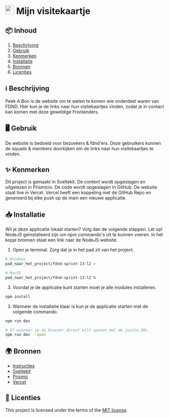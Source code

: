 <h1>
  <img src="https://github.com/luukbrauckmann/fdnd-s13-l1/assets/47314813/d1c65364-e0c6-4b2a-9f90-f018e58aa7a0" style="height: 1em;">
  <span> Mijn visitekaartje</span>
</h1>

<h2 id="inhoud">📦 Inhoud</h2>

1. [Beschrijving](#beschrijving)
2. [Gebruik](#gebruik)
3. [Kenmerken](#kenmerken)
4. [Installatie](#installatie)
5. [Bronnen](#bronnen)
6. [Licenties](#licenties)

<h2 id="beschrijving">ℹ️ Beschrijving</h2>

Peek A Boo is de website om te weten te komen wie onderdeel waren van FDND. Hier kun je de links naar hun visitekaartjes vinden, zodat je in contact kan komen met deze geweldige Frontenders.

<h2 id="gebruik">🖥️ Gebruik</h2>

De website is bedoeld voor bezoekers & fdnd'ers. Deze gebruikers kunnen de squads & members doorkijken om de links naar hun visitekaartjes te vinden.

<h2 id="kenmerken">✨ Kenmerken</h2>

Dit project is gemaakt in Sveltekit. De content wordt opgeslagen en uitgelezen in Prismicio. De code wordt opgeslagen in GitHub. De website staat live in Vercel. Vercel heeft een koppeling met de GitHub Repo en genereerd bij elke push op de main een nieuwe applicatie.

<h2 id="installatie">📥 Installatie</h2>

Wil je deze applicatie lokaal starten? Volg dan de volgende stappen. Let op! NodeJS geïnstalleerd zijn om npm commando's uit te kunnen voeren. In het kopje bronnen staat een link naar de NodeJS website.

1. Open je terminal. Zorg dat je in het pad zit van het project.
```bash
# Windows
pad_naar_het_project/fdnd-sprint-13-l2 >

# MacOS
pad_naar_het_project/fdnd-sprint-13-l2 %
```

3. Voordat je de applicatie kunt starten moet je alle modules installeren.
```bash
npm install
```

3. Wanneer de installatie klaar is kun je de applicatie starten met de volgende commando.
```bash
npm run dev

# Of wanneer je de browser direct wilt openen met de juiste URL.
npm run dev --open
```


<h2 id="bronnen">🌍 Bronnen</h2>

- [Instructies](docs/INSTRUCTIONS.md)
- [Sveltekit](https://kit.svelte.dev/)
- [Prismic](https://prismic.io/)
- [Vercel](https://vercel.com/)

<h2 id="licenties">🪪 Licenties</h2>

This project is licensed under the terms of the [MIT license](./LICENSE).
